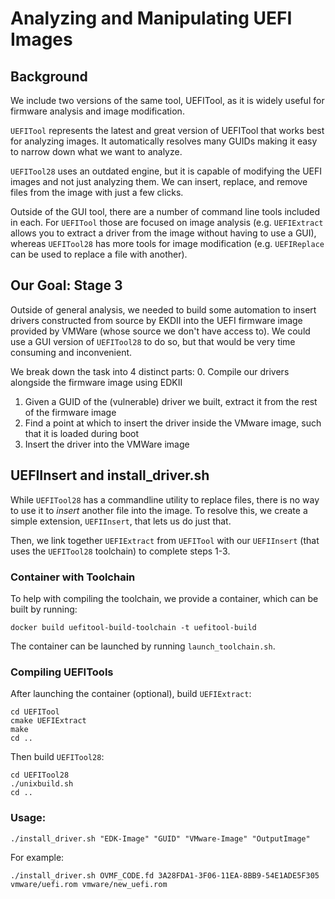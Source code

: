 # Analyzing and Manipulating UEFI Images

## Background
We include two versions of the same tool, UEFITool, as it is widely useful for firmware analysis and image modification.

`UEFITool` represents the latest and great version of UEFITool that works best for analyzing images.
It automatically resolves many GUIDs making it easy to narrow down what we want to analyze.

`UEFITool28` uses an outdated engine, but it is capable of modifying the UEFI images and not just analyzing them.
We can insert, replace, and remove files from the image with just a few clicks.

Outside of the GUI tool, there are a number of command line tools included in each.
For `UEFITool` those are focused on image analysis (e.g. `UEFIExtract` allows you to extract a driver from the image without having to use a GUI),
whereas `UEFITool28` has more tools for image modification (e.g. `UEFIReplace` can be used to replace a file with another).


## Our Goal: Stage 3
Outside of general analysis, we needed to build some automation to insert drivers constructed from source by EKDII into the UEFI firmware image provided by VMWare (whose source we don't have access to).
We could use a GUI version of `UEFITool28` to do so, but that would be very time consuming and inconvenient.

We break down the task into 4 distinct parts:
0. Compile our drivers alongside the firmware image using EDKII
1. Given a GUID of the (vulnerable) driver we built, extract it from the rest of the firmware image
2. Find a point at which to insert the driver inside the VMware image, such that it is loaded during boot
3. Insert the driver into the VMWare image

## UEFIInsert and install_driver.sh
While `UEFITool28` has a commandline utility to replace files, there is no way to use it to *insert* another file into the image.
To resolve this, we create a simple extension, `UEFIInsert`, that lets us do just that.

Then, we link together `UEFIExtract` from `UEFITool` with our `UEFIInsert` (that uses the `UEFITool28` toolchain) to complete steps 1-3.

### Container with Toolchain
To help with compiling the toolchain, we provide a container, which can be built by running:

```console
docker build uefitool-build-toolchain -t uefitool-build
```

The container can  be launched by running `launch_toolchain.sh`.

### Compiling UEFITools
After launching the container (optional), build `UEFIExtract`:

```console
cd UEFITool
cmake UEFIExtract
make
cd ..
```

Then build `UEFITool28`:
```console
cd UEFITool28
./unixbuild.sh
cd ..
```

### Usage:
`./install_driver.sh "EDK-Image" "GUID" "VMware-Image" "OutputImage"`

For example:
```
./install_driver.sh OVMF_CODE.fd 3A28FDA1-3F06-11EA-8BB9-54E1ADE5F305 vmware/uefi.rom vmware/new_uefi.rom
```
